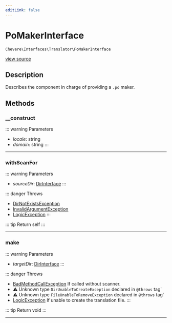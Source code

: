 ```yaml
---
editLink: false
---
```


# PoMakerInterface

`Chevere\Interfaces\Translator\PoMakerInterface`

[view source](https://github.com/chevere/chevere/blob/main/src/Chevere/Interfaces/Translator/PoMakerInterface.php)

## Description

Describes the component in charge of providing a `.po` maker.

## Methods

### __construct

::: warning Parameters
- *locale*: string
- *domain*: string
:::

---

### withScanFor

::: warning Parameters
- *sourceDir*: [DirInterface](../Filesystem/DirInterface.md)
:::

::: danger Throws
- [DirNotExistsException](../../Exceptions/Filesystem/DirNotExistsException.md) 
- [InvalidArgumentException](../../Exceptions/Core/InvalidArgumentException.md) 
- [LogicException](../../Exceptions/Core/LogicException.md) 
:::

::: tip Return
self
:::

---

### make

::: warning Parameters
- *targetDir*: [DirInterface](../Filesystem/DirInterface.md)
:::

::: danger Throws
- [BadMethodCallException](https://www.php.net/manual/class.badmethodcallexception) If called without scanner.
- ⚠ Unknown type `DirUnableToCreateException` declared in `@throws` tag`
- ⚠ Unknown type `FileUnableToRemoveException` declared in `@throws` tag`
- [LogicException](../../Exceptions/Core/LogicException.md) If unable to create the translation file.
:::

::: tip Return
void
:::

---

